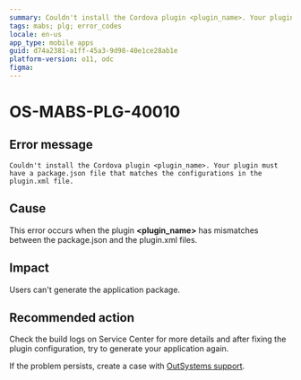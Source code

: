 ```yaml
---
summary: Couldn't install the Cordova plugin <plugin_name>. Your plugin must have a package.json file that matches the configurations in the plugin.xml file.
tags: mabs; plg; error_codes
locale: en-us
app_type: mobile apps
guid: d74a2381-a1ff-45a3-9d98-40e1ce28ab1e
platform-version: o11, odc
figma:
---
```


# OS-MABS-PLG-40010

## Error message

`Couldn't install the Cordova plugin <plugin_name>. Your plugin must have a
package.json file that matches the configurations in the plugin.xml file.`

## Cause

This error occurs when the plugin **&lt;plugin_name&gt;** has mismatches between the
package.json and the plugin.xml files.

## Impact

Users can't generate the application package.

## Recommended action

Check the build logs on Service Center for more details and after fixing the
plugin configuration, try to generate your application again.

If the problem persists, create a case with [OutSystems
support](https://www.outsystems.com/support/portal/open-support-case?ErrorCode=OS-MABS-PLG-40010).
